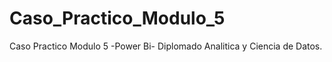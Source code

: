 # Caso_Practico_Modulo_5
Caso Practico Modulo 5 -Power Bi-  Diplomado Analitica y Ciencia de Datos.
